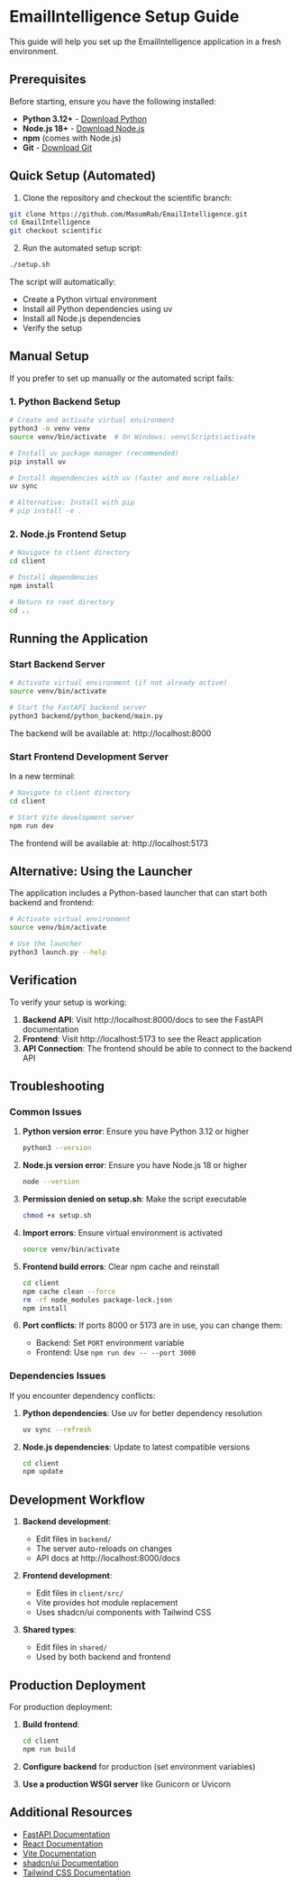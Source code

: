 # EmailIntelligence Setup Guide

This guide will help you set up the EmailIntelligence application in a fresh environment.

## Prerequisites

Before starting, ensure you have the following installed:

- **Python 3.12+** - [Download Python](https://python.org/downloads/)
- **Node.js 18+** - [Download Node.js](https://nodejs.org/)
- **npm** (comes with Node.js)
- **Git** - [Download Git](https://git-scm.com/)

## Quick Setup (Automated)

1. Clone the repository and checkout the scientific branch:
```bash
git clone https://github.com/MasumRab/EmailIntelligence.git
cd EmailIntelligence
git checkout scientific
```

2. Run the automated setup script:
```bash
./setup.sh
```

The script will automatically:
- Create a Python virtual environment
- Install all Python dependencies using uv
- Install all Node.js dependencies
- Verify the setup

## Manual Setup

If you prefer to set up manually or the automated script fails:

### 1. Python Backend Setup

```bash
# Create and activate virtual environment
python3 -m venv venv
source venv/bin/activate  # On Windows: venv\Scripts\activate

# Install uv package manager (recommended)
pip install uv

# Install dependencies with uv (faster and more reliable)
uv sync

# Alternative: Install with pip
# pip install -e .
```

### 2. Node.js Frontend Setup

```bash
# Navigate to client directory
cd client

# Install dependencies
npm install

# Return to root directory
cd ..
```

## Running the Application

### Start Backend Server

```bash
# Activate virtual environment (if not already active)
source venv/bin/activate

# Start the FastAPI backend server
python3 backend/python_backend/main.py
```

The backend will be available at: http://localhost:8000

### Start Frontend Development Server

In a new terminal:

```bash
# Navigate to client directory
cd client

# Start Vite development server
npm run dev
```

The frontend will be available at: http://localhost:5173

## Alternative: Using the Launcher

The application includes a Python-based launcher that can start both backend and frontend:

```bash
# Activate virtual environment
source venv/bin/activate

# Use the launcher
python3 launch.py --help
```

## Verification

To verify your setup is working:

1. **Backend API**: Visit http://localhost:8000/docs to see the FastAPI documentation
2. **Frontend**: Visit http://localhost:5173 to see the React application
3. **API Connection**: The frontend should be able to connect to the backend API

## Troubleshooting

### Common Issues

1. **Python version error**: Ensure you have Python 3.12 or higher
   ```bash
   python3 --version
   ```

2. **Node.js version error**: Ensure you have Node.js 18 or higher
   ```bash
   node --version
   ```

3. **Permission denied on setup.sh**: Make the script executable
   ```bash
   chmod +x setup.sh
   ```

4. **Import errors**: Ensure virtual environment is activated
   ```bash
   source venv/bin/activate
   ```

5. **Frontend build errors**: Clear npm cache and reinstall
   ```bash
   cd client
   npm cache clean --force
   rm -rf node_modules package-lock.json
   npm install
   ```

6. **Port conflicts**: If ports 8000 or 5173 are in use, you can change them:
   - Backend: Set `PORT` environment variable
   - Frontend: Use `npm run dev -- --port 3000`

### Dependencies Issues

If you encounter dependency conflicts:

1. **Python dependencies**: Use uv for better dependency resolution
   ```bash
   uv sync --refresh
   ```

2. **Node.js dependencies**: Update to latest compatible versions
   ```bash
   cd client
   npm update
   ```

## Development Workflow

1. **Backend development**: 
   - Edit files in `backend/`
   - The server auto-reloads on changes
   - API docs at http://localhost:8000/docs

2. **Frontend development**:
   - Edit files in `client/src/`
   - Vite provides hot module replacement
   - Uses shadcn/ui components with Tailwind CSS

3. **Shared types**:
   - Edit files in `shared/`
   - Used by both backend and frontend

## Production Deployment

For production deployment:

1. **Build frontend**:
   ```bash
   cd client
   npm run build
   ```

2. **Configure backend** for production (set environment variables)

3. **Use a production WSGI server** like Gunicorn or Uvicorn

## Additional Resources

- [FastAPI Documentation](https://fastapi.tiangolo.com/)
- [React Documentation](https://react.dev/)
- [Vite Documentation](https://vitejs.dev/)
- [shadcn/ui Documentation](https://ui.shadcn.com/)
- [Tailwind CSS Documentation](https://tailwindcss.com/)